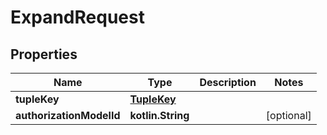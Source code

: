 
# ExpandRequest

## Properties
Name | Type | Description | Notes
------------ | ------------- | ------------- | -------------
**tupleKey** | [**TupleKey**](TupleKey.md) |  | 
**authorizationModelId** | **kotlin.String** |  |  [optional]



